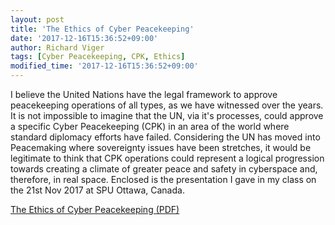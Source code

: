 ```yaml
---
layout: post
title: 'The Ethics of Cyber Peacekeeping'
date: '2017-12-16T15:36:52+09:00'
author: Richard Viger
tags: [Cyber Peacekeeping, CPK, Ethics]
modified_time: '2017-12-16T15:36:52+09:00'
---
```


I believe the United Nations have the legal framework to approve peacekeeping operations of all types, as we have witnessed over the years. It is not impossible to imagine that the UN, via it's processes, could approve a specific Cyber Peacekeeping (CPK) in an area of the world where standard diplomacy efforts have failed. Considering the UN has moved into Peacemaking where sovereignty issues have been stretches, it would be legitimate to think that CPK operations could represent a logical progression towards creating a climate of greater peace and safety in cyberspace and, therefore, in real space. Enclosed is the presentation I gave in my class on the 21st Nov 2017 at SPU Ottawa, Canada.

[The Ethics of Cyber Peacekeeping (PDF)](/assets/docs/2017-11-21-Cyber-PeaceKeeping-Ethics-V1.pdf)
